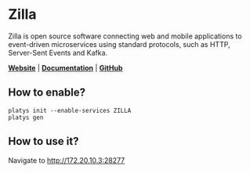 # Zilla

Zilla is open source software connecting web and mobile applications to event-driven microservices using standard protocols, such as HTTP, Server-Sent Events and Kafka.

**[Website](https://www.aklivity.io/)** | **[Documentation](https://docs.aklivity.io/zilla)** | **[GitHub](https://github.com/aklivity/zilla)**

## How to enable?

```
platys init --enable-services ZILLA
platys gen
```

## How to use it?

Navigate to <http://172.20.10.3:28277>